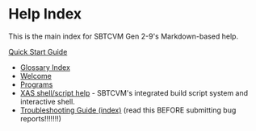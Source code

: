 # Help Index
This is the main index for SBTCVM Gen 2-9's Markdown-based help.

[Quick Start Guide](../../guide.md)

- [Glossary Index](glossary/glossary.md)
- [Welcome](welcome.md)
- [Programs](programs.md)
- [XAS shell/script help](xas.md) - SBTCVM's integrated build script system and interactive shell.
- [Troubleshooting Guide (index)](troubleshoot/troubleshoot.md) (read this BEFORE submitting bug reports!!!!!!!)